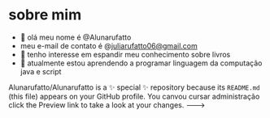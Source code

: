 # sobre mim 
- 👋 olá meu nome é @Alunarufatto
- meu e-mail de contato é @juliarufatto06@gmail.com
- 👀 tenho interesse em espandir meu conhecimento sobre livros
- 🌱 atualmente estou aprendendo a programar linguagem da computação java e script


Alunarufatto/Alunarufatto is a ✨ special ✨ repository because its `README.md` (this file) appears on your GitHub profile.
You canvou cursar administração click the Preview link to take a look at your changes.
--->
